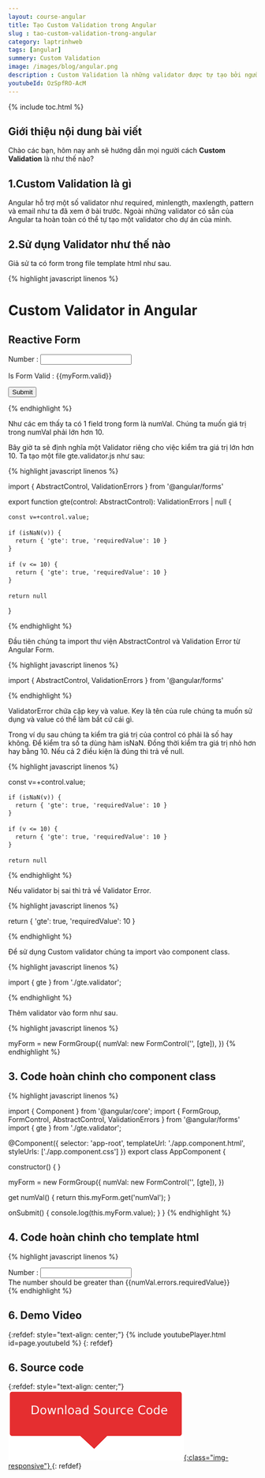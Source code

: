 ```yaml
---
layout: course-angular
title: Tạo Custom Validation trong Angular 
slug : tao-custom-validation-trong-angular
category: laptrinhweb
tags: [angular]
summery: Custom Validation   
image: /images/blog/angular.png
description : Custom Validation là những validator được tự tạo bởi người dùng, được sử dụng cho các dự án Angular ngoài những validator được hỗ trợ có sẵn trong Angular như required, minlength, maxlength, pattern và email. Bài viết dưới đây sẽ hướng dẫn bạn cách sử dụng Custom Validator trong Angular như thế nào cho hiệu quả, và cách thực hiện code hoàn chỉnh cho component class và template html trong Angular. Mỗi phần của bài viết kèm theo những ví dụ minh hoạ cú pháp thực hiện từng bước của custom validation vào dự án Angular.
youtubeId: OzSpfRO-AcM
---
```


{% include toc.html %}

## **Giới thiệu nội dung bài viết**

Chào các bạn, hôm nay anh sẽ hướng dẫn mọi người cách <b>Custom Validation</b> là như thế nào?

## **1.Custom Validation là gì**

Angular hỗ trợ một số validator như required, minlength, maxlength, pattern và email như ta đã xem ở bài trước. Ngoài những validator có sẵn của Angular ta hoàn toàn có thể tự tạo một validator cho dự án của mình.


## **2.Sử dụng Validator như thế nào**

Giả sử ta có form trong file template html như sau.

{% highlight javascript linenos %}

<h1>Custom Validator in Angular</h1>
 
<h2>Reactive Form</h2>
 
<form [formGroup]="myForm" (ngSubmit)="onSubmit()" novalidate>
 
  <div>
    <label for="numVal">Number :</label>
    <input type="text" id="numVal" name="numVal" formControlName="numVal">
  </div>
 
  <p>Is Form Valid : {{myForm.valid}} </p>
 
  <p>
    <button type="submit" [disabled]="!myForm.valid">Submit</button>
  </p>
 
</form>

{% endhighlight %} 

Như các em thấy ta có 1 field trong form là numVal. Chúng ta muốn giá trị trong numVal phải lớn hơn 10.

Bây giờ ta sẽ định nghĩa một Validator riêng cho việc kiểm tra giá trị lớn hơn 10. Ta tạo một file gte.validator.js như sau:

{% highlight javascript linenos %}

import { AbstractControl, ValidationErrors } from '@angular/forms'
 
export function gte(control: AbstractControl): ValidationErrors | null {
 
    const v=+control.value;
 
    if (isNaN(v)) {
      return { 'gte': true, 'requiredValue': 10 }
    }      
 
    if (v <= 10) {
      return { 'gte': true, 'requiredValue': 10 }
    } 
 
    return null
 
}

{% endhighlight %} 

Đầu tiên chúng ta import thư viện AbstractControl và Validation Error từ Angular Form.

{% highlight javascript linenos %}

import { AbstractControl, ValidationErrors } from '@angular/forms'

{% endhighlight %} 

ValidatorError chứa cặp key và value. Key là tên của rule chúng ta muốn sử dụng và value có thể làm bất cứ cái gì.

Trong ví dụ sau chúng ta kiểm tra giá trị của control có phải là số hay không. Để kiểm tra số ta dùng hàm isNaN. Đồng thời kiểm tra giá trị nhỏ hơn hay bằng 10. Nếu cả 2 điều kiện là đúng thì trả về null.

{% highlight javascript linenos %}

const v=+control.value;
 
    if (isNaN(v)) {
      return { 'gte': true, 'requiredValue': 10 }
    }      
 
    if (v <= 10) {
      return { 'gte': true, 'requiredValue': 10 }
    } 
 
    return null
{% endhighlight %} 

Nếu validator bị sai thì trả về Validator Error.

{% highlight javascript linenos %}

return { 'gte': true, 'requiredValue': 10 }

{% endhighlight %}

Để sử dụng Custom validator chúng ta import vào component class.

{% highlight javascript linenos %}

import { gte } from './gte.validator';

{% endhighlight %}

Thêm validator vào form như sau.


{% highlight javascript linenos %}

 myForm = new FormGroup({
    numVal: new FormControl('', [gte]),
  })
{% endhighlight %}

## **3. Code hoàn chỉnh cho component class**

{% highlight javascript linenos %}

import { Component } from '@angular/core';
import { FormGroup, FormControl, AbstractControl, ValidationErrors } from '@angular/forms'
import { gte } from './gte.validator';
 
@Component({
  selector: 'app-root',
  templateUrl: './app.component.html',
  styleUrls: ['./app.component.css']
})
export class AppComponent {
 
  constructor() {
  }
 
  myForm = new FormGroup({
    numVal: new FormControl('', [gte]),
  })
 
  get numVal() {
    return this.myForm.get('numVal');
  }
 
  onSubmit() {
    console.log(this.myForm.value);
  }
}
{% endhighlight %}

## **4. Code hoàn chỉnh cho template html**

{% highlight javascript linenos %}

 <div>
    <label for="numVal">Number :</label>
    <input type="text" id="numVal" name="numVal" formControlName="numVal">
    <div *ngIf="!numVal.valid && (numVal.dirty ||numVal.touched)">
      <div *ngIf="numVal.errors.gte">
        The number should be greater than {{numVal.errors.requiredValue}}
      </div>
    </div>
 
  </div>
{% endhighlight %}

## **6. Demo Video**

{:refdef: style="text-align: center;"}
{% include youtubePlayer.html id=page.youtubeId %}
{: refdef}

## **6. Source code**


{:refdef: style="text-align: center;"}
<a href="https://github.com/levunguyen/Angular-Custom-Validation" target="_blank"> ![Sourcecode ](/images/icon/githubsource.png){:class="img-responsive"} </a>
{: refdef}
